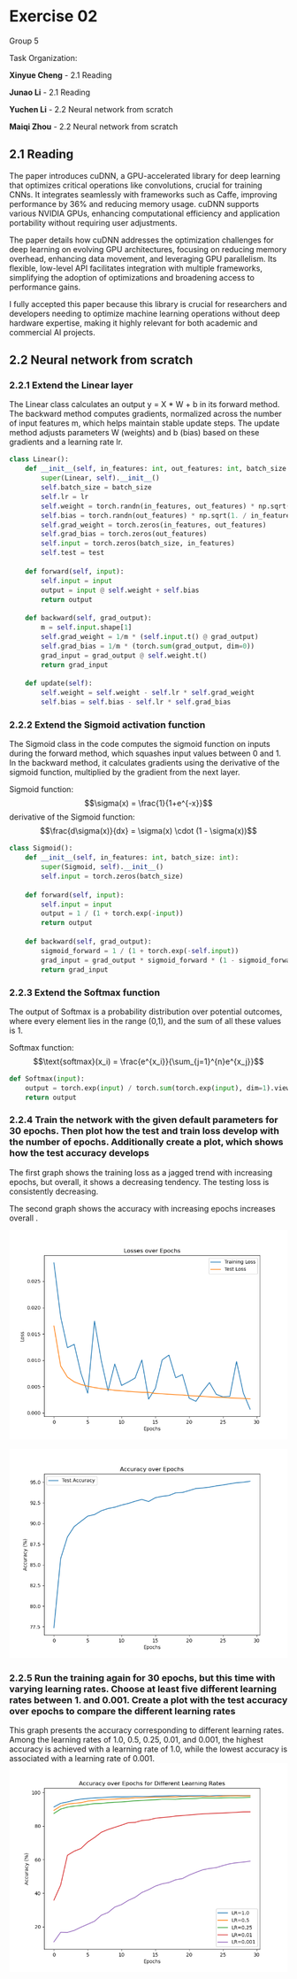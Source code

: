 # Exercise 02

Group 5

Task Organization:

**Xinyue Cheng** - 2.1 Reading

**Junao Li** - 2.1 Reading

**Yuchen Li** - 2.2 Neural network from scratch

**Maiqi Zhou** - 2.2 Neural network from scratch

## 2.1 Reading

The paper introduces cuDNN, a GPU-accelerated library for deep learning that optimizes critical operations like convolutions, crucial for training CNNs. It integrates seamlessly with frameworks such as Caffe, improving performance by 36% and reducing memory usage. cuDNN supports various NVIDIA GPUs, enhancing computational efficiency and application portability without requiring user adjustments.

The paper details how cuDNN addresses the optimization challenges for deep learning on evolving GPU architectures, focusing on reducing memory overhead, enhancing data movement, and leveraging GPU parallelism. Its flexible, low-level API facilitates integration with multiple frameworks, simplifying the adoption of optimizations and broadening access to performance gains.

I fully accepted this paper because this library is crucial for researchers and developers needing to optimize machine learning operations without deep hardware expertise, making it highly relevant for both academic and commercial AI projects.

## 2.2 Neural network from scratch

### 2.2.1 Extend the Linear layer

The Linear class calculates an output y = X * W + b in its forward method. The backward method computes gradients, normalized across the number of input features m, which helps maintain stable update steps. The update method adjusts parameters W (weights) and b (bias) based on these gradients and a learning rate lr.

```python
class Linear():
    def __init__(self, in_features: int, out_features: int, batch_size: int, lr=0.001):
        super(Linear, self).__init__()
        self.batch_size = batch_size
        self.lr = lr
        self.weight = torch.randn(in_features, out_features) * np.sqrt(1. / in_features)
        self.bias = torch.randn(out_features) * np.sqrt(1. / in_features)
        self.grad_weight = torch.zeros(in_features, out_features)
        self.grad_bias = torch.zeros(out_features)
        self.input = torch.zeros(batch_size, in_features)
        self.test = test

    def forward(self, input):
        self.input = input
        output = input @ self.weight + self.bias
        return output

    def backward(self, grad_output):
        m = self.input.shape[1]
        self.grad_weight = 1/m * (self.input.t() @ grad_output)
        self.grad_bias = 1/m * (torch.sum(grad_output, dim=0))
        grad_input = grad_output @ self.weight.t()
        return grad_input

    def update(self):
        self.weight = self.weight - self.lr * self.grad_weight
        self.bias = self.bias - self.lr * self.grad_bias
```

### 2.2.2 Extend the Sigmoid activation function

The Sigmoid class in the code computes the sigmoid function on inputs during the forward method, which squashes input values between 0 and 1. In the backward method, it calculates gradients using the derivative of the sigmoid function, multiplied by the gradient from the next layer.

Sigmoid function:
$$\sigma(x) = \frac{1}{1+e^{-x}}$$
derivative of the Sigmoid function: 
$$\frac{d\sigma(x)}{dx} = \sigma(x) \cdot (1 - \sigma(x))$$

```python
class Sigmoid():
    def __init__(self, in_features: int, batch_size: int):
        super(Sigmoid, self).__init__()
        self.input = torch.zeros(batch_size)

    def forward(self, input):
        self.input = input
        output = 1 / (1 + torch.exp(-input))
        return output

    def backward(self, grad_output):
        sigmoid_forward = 1 / (1 + torch.exp(-self.input))
        grad_input = grad_output * sigmoid_forward * (1 - sigmoid_forward)
        return grad_input
```

### 2.2.3 Extend the Softmax function

The output of Softmax is a probability distribution over potential outcomes, where every element lies in the range (0,1), and the sum of all these values is 1.

Softmax function:
$$\text{softmax}(x_i) = \frac{e^{x_i}}{\sum_{j=1}^{n}e^{x_j}}$$

```python
def Softmax(input):
    output = torch.exp(input) / torch.sum(torch.exp(input), dim=1).view(-1, 1)
    return output
```

### 2.2.4 Train the network with the given default parameters for 30 epochs. Then plot how the test and train loss develop with the number of epochs. Additionally create a plot, which shows how the test accuracy develops

The first graph shows the training loss as a jagged trend with increasing epochs, but overall, it shows a decreasing tendency. The testing loss is consistently decreasing.

The second graph shows the accuracy with increasing epochs increases overall .

![Losses over epoches](loss1.png)

![Accuracy over epoches](accuracy1.png)

### 2.2.5 Run the training again for 30 epochs, but this time with varying learning rates. Choose at least five different learning rates between 1. and 0.001. Create a plot with the test accuracy over epochs to compare the different learning rates

This graph presents the accuracy corresponding to different learning rates. Among the learning rates of 1.0, 0.5, 0.25, 0.01, and 0.001, the highest accuracy is achieved with a learning rate of 1.0, while the lowest accuracy is associated with a learning rate of 0.001.
![Accuracy over epochs for different learning rates](accuracy2.png)


